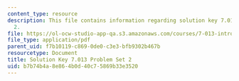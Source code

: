 ```yaml
---
content_type: resource
description: This file contains information regarding solution key 7.013 problem set
  2.
file: https://ol-ocw-studio-app-qa.s3.amazonaws.com/courses/7-013-introductory-biology-spring-2013/b7b74b4a8e864b0d40c75869b33e3520_MIT7_013S13_Pset_2Sol.pdf
file_type: application/pdf
parent_uid: f7b10119-c869-0de0-c3e3-bfb9302b467b
resourcetype: Document
title: Solution Key 7.013 Problem Set 2
uid: b7b74b4a-8e86-4b0d-40c7-5869b33e3520
---
```

